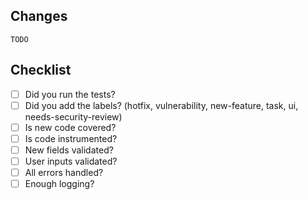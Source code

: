 ## Changes
`TODO`

## Checklist
- [ ] Did you run the tests?
- [ ] Did you add the labels? (hotfix, vulnerability, new-feature, task, ui, needs-security-review)
- [ ] Is new code covered?
- [ ] Is code instrumented?
- [ ] New fields validated?
- [ ] User inputs validated?
- [ ] All errors handled?
- [ ] Enough logging?
